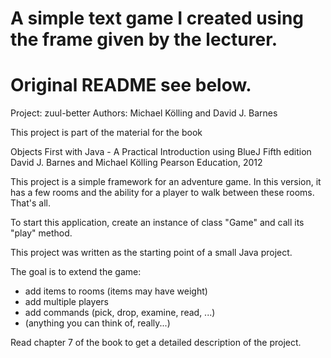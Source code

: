 # A simple text game I created using the frame given by the lecturer.
# Original README see below.



Project: zuul-better
Authors: Michael Kölling and David J. Barnes

This project is part of the material for the book

   Objects First with Java - A Practical Introduction using BlueJ
   Fifth edition
   David J. Barnes and Michael Kölling
   Pearson Education, 2012
   
This project is a simple framework for an adventure game. In this version,
it has a few rooms and the ability for a player to walk between these rooms.
That's all.

To start this application, create an instance of class "Game" and call its
"play" method.

This project was written as the starting point of a small Java project.

The goal is to extend the game:

  - add items to rooms (items may have weight)
  - add multiple players
  - add commands (pick, drop, examine, read, ...)
  - (anything you can think of, really...)

Read chapter 7 of the book to get a detailed description of the project.

